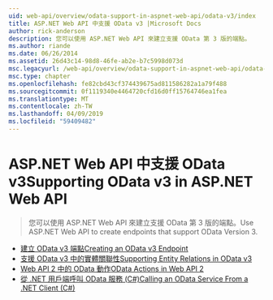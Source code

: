 ```yaml
---
uid: web-api/overview/odata-support-in-aspnet-web-api/odata-v3/index
title: ASP.NET Web API 中支援 OData v3 |Microsoft Docs
author: rick-anderson
description: 您可以使用 ASP.NET Web API 來建立支援 OData 第 3 版的端點。
ms.author: riande
ms.date: 06/26/2014
ms.assetid: 26d43c14-98d8-46fe-ab2e-b7c5998d073d
msc.legacyurl: /web-api/overview/odata-support-in-aspnet-web-api/odata-v3
msc.type: chapter
ms.openlocfilehash: fe82cbd43cf374439675ad811586282a1a79f488
ms.sourcegitcommit: 0f1119340e4464720cfd16d0ff15764746ea1fea
ms.translationtype: MT
ms.contentlocale: zh-TW
ms.lasthandoff: 04/09/2019
ms.locfileid: "59409482"
---
```

# <a name="supporting-odata-v3-in-aspnet-web-api"></a><span data-ttu-id="2c993-103">ASP.NET Web API 中支援 OData v3</span><span class="sxs-lookup"><span data-stu-id="2c993-103">Supporting OData v3 in ASP.NET Web API</span></span>

> <span data-ttu-id="2c993-104">您可以使用 ASP.NET Web API 來建立支援 OData 第 3 版的端點。</span><span class="sxs-lookup"><span data-stu-id="2c993-104">Use ASP.NET Web API to create endpoints that support OData Version 3.</span></span>


- [<span data-ttu-id="2c993-105">建立 OData v3 端點</span><span class="sxs-lookup"><span data-stu-id="2c993-105">Creating an OData v3 Endpoint</span></span>](creating-an-odata-endpoint.md)
- [<span data-ttu-id="2c993-106">支援 OData v3 中的實體關聯性</span><span class="sxs-lookup"><span data-stu-id="2c993-106">Supporting Entity Relations in OData v3</span></span>](working-with-entity-relations.md)
- [<span data-ttu-id="2c993-107">Web API 2 中的 OData 動作</span><span class="sxs-lookup"><span data-stu-id="2c993-107">OData Actions in Web API 2</span></span>](odata-actions.md)
- [<span data-ttu-id="2c993-108">從 .NET 用戶端呼叫 OData 服務 (C#)</span><span class="sxs-lookup"><span data-stu-id="2c993-108">Calling an OData Service From a .NET Client (C#)</span></span>](calling-an-odata-service-from-a-net-client.md)
